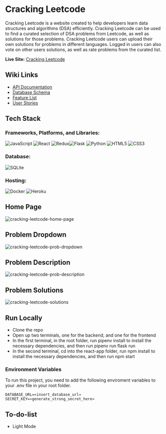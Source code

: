 # Cracking Leetcode

Cracking Leetcode is a website created to help developers learn data structures and algorithms (DSA) efficiently. Cracking Leetcode can be used to find a curated selection of DSA problems from Leetcode, as well as solutions for those problems. Cracking Leetcode users can upload their own solutions for problems in different languages. Logged in users can also vote on other users solutions, as well as rate problems from the curated list.

**Live Site:** [Cracking Leetcode](https://cracking-leetcode.herokuapp.com/)

## Wiki Links

- [API Documentation](https://github.com/AZensky/Cracking-Leetcode/wiki/API-Routes)
- [Database Schema](https://github.com/AZensky/Cracking-Leetcode/wiki/Database-Schema)
- [Feature List](https://github.com/AZensky/Cracking-Leetcode/wiki/Feature-List)
- [User Stories](https://github.com/AZensky/Cracking-Leetcode/wiki/User-Stories)

## Tech Stack

### Frameworks, Platforms, and Libraries:

![JavaScript](https://img.shields.io/badge/javascript-%23323330.svg?style=for-the-badge&logo=javascript&logoColor=%23F7DF1E) ![React](https://img.shields.io/badge/react-%2320232a.svg?style=for-the-badge&logo=react&logoColor=%2361DAFB) ![Redux](https://img.shields.io/badge/redux-%23593d88.svg?style=for-the-badge&logo=redux&logoColor=white)![Flask](https://img.shields.io/badge/flask-%23000.svg?style=for-the-badge&logo=flask&logoColor=white) ![Python](https://img.shields.io/badge/python-3670A0?style=for-the-badge&logo=python&logoColor=ffdd54)
![HTML5](https://img.shields.io/badge/html5-%23E34F26.svg?style=for-the-badge&logo=html5&logoColor=white) ![CSS3](https://img.shields.io/badge/css3-%231572B6.svg?style=for-the-badge&logo=css3&logoColor=white)

### Database:

![SQLite](https://img.shields.io/badge/sqlite-%2307405e.svg?style=for-the-badge&logo=sqlite&logoColor=white)

### Hosting:

![Docker](https://img.shields.io/badge/docker-%230db7ed.svg?style=for-the-badge&logo=docker&logoColor=white)
![Heroku](https://img.shields.io/badge/heroku-%23430098.svg?style=for-the-badge&logo=heroku&logoColor=white)

## Home Page

![cracking-leetcode-home-page](https://user-images.githubusercontent.com/95510710/188289398-a462d11d-4168-46af-baf5-506c1bab6d05.png)

## Problem Dropdown

![cracking-leetcode-prob-dropdown](https://user-images.githubusercontent.com/95510710/188289405-494ef350-165d-4865-9f87-596851264515.png)

## Problem Description

![cracking-leetcode-prob-description](https://user-images.githubusercontent.com/95510710/188289410-ab65f57d-527f-4740-9f46-d55bda059d29.png)

## Problem Solutions

![cracking-leetcode-solutions](https://user-images.githubusercontent.com/95510710/188289424-8022d942-eafb-4548-8370-2790a6c5f70b.png)

## Run Locally

- Clone the repo
- Open up two terminals, one for the backend, and one for the frontend
- In the first terminal, in the root folder, run pipenv install to install the necessary dependencies, and then run pipenv run flask run
- In the second terminal, cd into the react-app folder, run npm install to install the necessary dependencies, and then run npm start

### Environment Variables

To run this project, you need to add the following enviroment variables to your .env file in your root folder.

```
DATABASE_URL=«insert_database_url»
SECRET_KEY=«generate_strong_secret_here»
```

## To-do-list

- Light Mode

